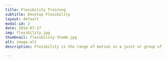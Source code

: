 ```yaml
---
title: Flexibility Training
subtitle: Develop Flexibility
layout: default
modal-id: 2
date: 2014-07-17
img: flexibility.jpg
thumbnail: flexibility-thumb.jpg
alt: image-alt
description: Flexibility is the range of motion in a joint or group of joints or the ability to move joints effectively through a complete range of motion. Flexibility training includes stretching exercises to lengthen the muscles.

---
```

